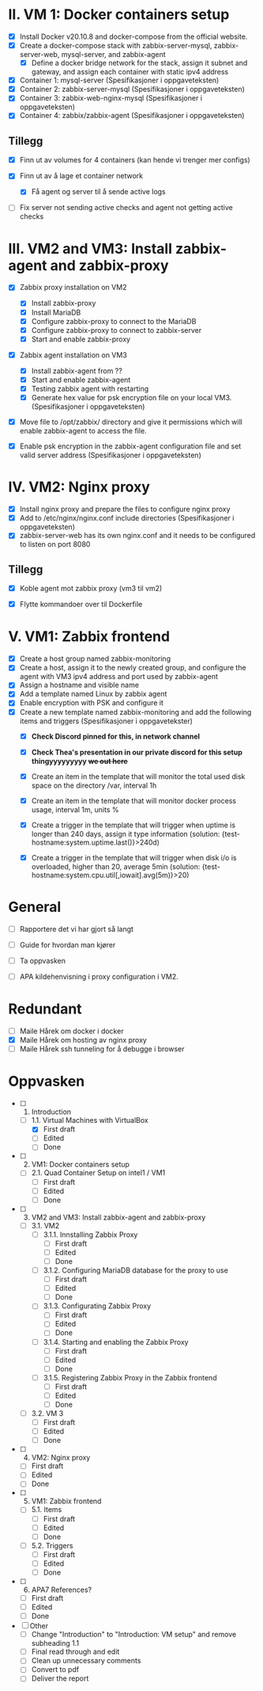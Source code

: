 # II. VM 1: Docker containers setup
- [x] Install Docker v20.10.8 and docker-compose from the official website. 
- [x] Create a docker-compose stack with zabbix-server-mysql, zabbix-server-web, mysql-server, and zabbix-agent
  - [x] Define a docker bridge network for the stack, assign it subnet and gateway, and assign each container with static ipv4 address
- [x] Container 1: mysql-server (Spesifikasjoner i oppgaveteksten)
- [x] Container 2: zabbix-server-mysql (Spesifikasjoner i oppgaveteksten)
- [x] Container 3: zabbix-web-nginx-mysql (Spesifikasjoner i oppgaveteksten)
- [x] Container 4: zabbix/zabbix-agent (Spesifikasjoner i oppgaveteksten)

## Tillegg
- [x] Finn ut av volumes for 4 containers  (kan hende vi trenger mer configs)
- [x] Finn ut av å lage et container network
  - [x] Få agent og server til å sende active logs
- [ ] Fix server not sending active checks and agent not getting active checks


# III. VM2 and VM3: Install zabbix-agent and zabbix-proxy 
- [x] Zabbix proxy installation on VM2
  - [x] Install zabbix-proxy 
  - [x] Install MariaDB
  - [x] Configure zabbix-proxy to connect to the MariaDB
  - [x] Configure zabbix-proxy to connect to zabbix-server
  - [x] Start and enable zabbix-proxy
- [x] Zabbix agent installation on VM3
  - [x] Install zabbix-agent from ??
  - [x] Start and enable zabbix-agent
  - [x] Testing zabbix agent with restarting 
  - [x] Generate hex value for psk encryption file on your local VM3. (Spesifikasjoner i oppgaveteksten)
 - [x] Move file to /opt/zabbix/ directory and give it permissions which will enable zabbix-agent to access the file. 
 - [x] Enable psk encryption in the zabbix-agent configuration file and set valid server address (Spesifikasjoner i oppgaveteksten) 



# IV. VM2: Nginx proxy  
- [x] Install nginx proxy and prepare the files to configure nginx proxy
- [x] Add to /etc/nginx/nginx.conf include directories (Spesifikasjoner i oppgaveteksten)
- [x] zabbix-server-web has its own nginx.conf and it needs to be configured to listen on port 8080

## Tillegg
- [x] Koble agent mot zabbix proxy (vm3 til vm2)
- [x] Flytte kommandoer over til Dockerfile


# V. VM1: Zabbix frontend
- [x] Create a host group named zabbix-monitoring
- [x] Create a host, assign it to the newly created group, and configure the agent with VM3 ipv4 address and port used by zabbix-agent
- [x] Assign a hostname and visible name
- [x] Add a template named Linux by zabbix agent
- [x] Enable encryption with PSK and configure it
- [x] Create a new template named zabbix-monitoring and add the following items and triggers (Spesifikasjoner i oppgavetekster)
  - [x] **Check Discord pinned for this, in network channel**
  - [x] **Check Thea's presentation in our private discord for this setup thingyyyyyyyyy ~~we out here~~**
  - [x] Create an item in the template that will monitor the total used disk space on the directory /var, interval 1h
  - [x] Create an item in the template that will monitor docker process usage, interval 1m, units %
  - [x] Create a trigger in the template that will trigger when uptime is longer than 240 days, assign it type information (solution:  {test-hostname:system.uptime.last()}>240d)
  - [x] Create a trigger in the template that will trigger when disk i/o is overloaded, higher than 20, average 5min (solution: {test-hostname:system.cpu.util[,iowait].avg(5m)}>20)


# General
- [ ] Rapportere det vi har gjort så langt
- [ ] Guide for hvordan man kjører
- [ ] Ta oppvasken
- [ ] APA kildehenvisning i proxy configuration i VM2.


# Redundant
- [ ] Maile Hårek om docker i docker
- [x] Maile Hårek om hosting av nginx proxy
- [ ] Maile Hårek ssh tunneling for å debugge i browser

# Oppvasken
- [ ] 1. Introduction
  - [ ] 1.1. Virtual Machines with VirtualBox 
    - [x] First draft 
    - [ ] Edited
    - [ ] Done 
- [ ] 2. VM1: Docker containers setup
  - [ ] 2.1. Quad Container Setup on intel1 / VM1
    - [ ] First draft 
    - [ ] Edited
    - [ ] Done 
- [ ] 3. VM2 and VM3: Install zabbix-agent and zabbix-proxy
  - [ ] 3.1. VM2
     - [ ] 3.1.1. Innstalling Zabbix Proxy
       - [ ] First draft 
       - [ ] Edited
       - [ ] Done 
     - [ ] 3.1.2. Configuring MariaDB database for the proxy to use
       - [ ] First draft 
       - [ ] Edited
       - [ ] Done 
     - [ ] 3.1.3. Configurating Zabbix Proxy
       - [ ] First draft 
       - [ ] Edited
       - [ ] Done 
     - [ ] 3.1.4. Starting and enabling the Zabbix Proxy
       - [ ] First draft 
       - [ ] Edited
       - [ ] Done 
     - [ ] 3.1.5. Registering Zabbix Proxy in the Zabbix frontend
       - [ ] First draft 
       - [ ] Edited
       - [ ] Done 
  - [ ] 3.2. VM 3
    - [ ] First draft 
    - [ ] Edited
    - [ ] Done 
- [ ] 4. VM2: Nginx proxy
  - [ ] First draft 
  - [ ] Edited
  - [ ] Done 
- [ ] 5. VM1: Zabbix frontend
  - [ ] 5.1. Items
    - [ ] First draft 
    - [ ] Edited
    - [ ] Done 
  - [ ] 5.2. Triggers
    - [ ] First draft 
    - [ ] Edited
    - [ ] Done 
- [ ] 6. APA7 References?
  - [ ] First draft 
  - [ ] Edited
  - [ ] Done 
- [ ] Other
  - [ ] Change "Introduction" to "Introduction: VM setup" and remove subheading 1.1
  - [ ] Final read through and edit
  - [ ] Clean up unnecessary comments
  - [ ] Convert to pdf
  - [ ] Deliver the report